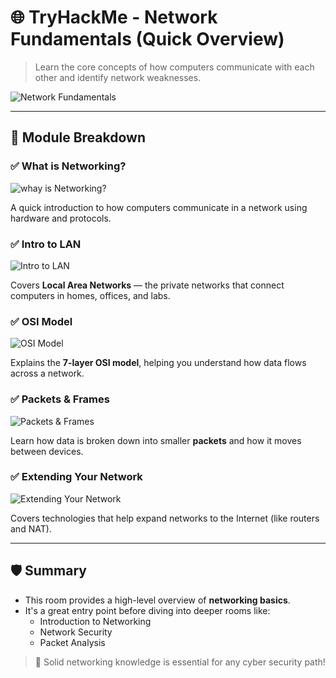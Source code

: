 # 🌐 TryHackMe - Network Fundamentals (Quick Overview)

> Learn the core concepts of how computers communicate with each other and identify network weaknesses.

![Network Fundamentals](https://github.com/user-attachments/assets/05c6ab26-1bce-42e7-8d6d-4f8d4a38927b)

---

## 🧩 Module Breakdown

### ✅ What is Networking?

![whay is Networking?](https://github.com/user-attachments/assets/6ba34509-d3c4-4d69-9bdc-0d4b6a0e3a2e)

A quick introduction to how computers communicate in a network using hardware and protocols.

### ✅ Intro to LAN

![Intro to LAN](https://github.com/user-attachments/assets/07539b5b-6bce-471f-8aba-91262fd5cb99)

Covers **Local Area Networks** — the private networks that connect computers in homes, offices, and labs.

### ✅ OSI Model

![OSI Model](https://github.com/user-attachments/assets/d3afc39c-6ad8-43a4-9795-b59941c7e197)

Explains the **7-layer OSI model**, helping you understand how data flows across a network.

### ✅ Packets & Frames

![Packets & Frames](https://github.com/user-attachments/assets/95c44735-d09d-4632-9cd2-1723c0be9174)

Learn how data is broken down into smaller **packets** and how it moves between devices.

### ✅ Extending Your Network

![Extending Your Network](https://github.com/user-attachments/assets/38b75a42-8e1a-483a-8357-efff81f59da8)

Covers technologies that help expand networks to the Internet (like routers and NAT).

---

## 🛡️ Summary

- This room provides a high-level overview of **networking basics**.
- It's a great entry point before diving into deeper rooms like:
  - Introduction to Networking  
  - Network Security  
  - Packet Analysis  

> 📘 Solid networking knowledge is essential for any cyber security path!
